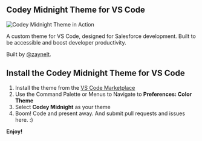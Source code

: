 ## Codey Midnight Theme for VS Code

![Codey Midnight Theme in Action](https://raw.githubusercontent.com/forcedotcom/codey-midnight/master/images/Theme_Action.png)

A custom theme for VS Code, designed for Salesforce development. Built to be accessible and boost developer productivity.

Built by [@zaynelt](https://github.com/zaynelt).

## Install the Codey Midnight Theme for VS Code

1. Install the theme from the [VS Code Marketplace](https://marketplace.visualstudio.com/items?itemName=salesforce.codey-midnight)
2. Use the Command Palette or Menus to Navigate to **Preferences: Color Theme**
3. Select **Codey Midnight** as your theme
4. Boom! Code and present away. And submit pull requests and issues here. :)

**Enjoy!**
